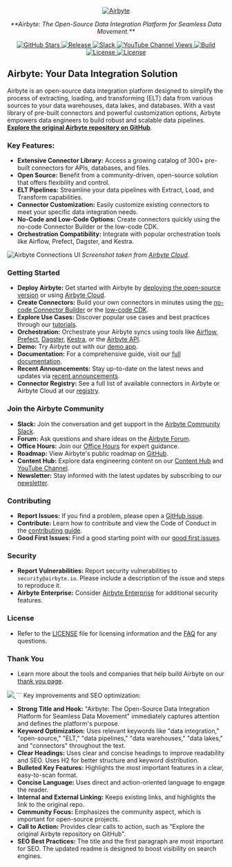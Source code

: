 <p align="center">
  <a href="https://airbyte.com"><img src="https://assets.website-files.com/605e01bc25f7e19a82e74788/624d9c4a375a55100be6b257_Airbyte_logo_color_dark.svg" alt="Airbyte"></a>
</p>

<p align="center">
  <em>**Airbyte: The Open-Source Data Integration Platform for Seamless Data Movement.**</em>
</p>

<p align="center">
  <a href="https://github.com/airbytehq/airbyte/stargazers/" target="_blank">
    <img src="https://img.shields.io/github/stars/airbytehq/airbyte?style=social&label=Star&maxAge=2592000" alt="GitHub Stars">
  </a>
  <a href="https://github.com/airbytehq/airbyte/releases" target="_blank">
    <img src="https://img.shields.io/github/v/release/airbytehq/airbyte?color=white" alt="Release">
  </a>
  <a href="https://airbytehq.slack.com/" target="_blank">
    <img src="https://img.shields.io/badge/slack-join-white.svg?logo=slack" alt="Slack">
  </a>
  <a href="https://www.youtube.com/c/AirbyteHQ/?sub_confirmation=1" target="_blank">
    <img alt="YouTube Channel Views" src="https://img.shields.io/youtube/channel/views/UCQ_JWEFzs1_INqdhIO3kmrw?style=social">
  </a>
  <a href="https://github.com/airbytehq/airbyte/actions/workflows/gradle.yml" target="_blank">
    <img src="https://img.shields.io/github/actions/workflow/status/airbytehq/airbyte/gradle.yml?branch=master" alt="Build">
  </a>
  <a href="https://github.com/airbytehq/airbyte/tree/master/docs/project-overview/licenses" target="_blank">
    <img src="https://img.shields.io/static/v1?label=license&message=MIT&color=white" alt="License">
  </a>
  <a href="https://github.com/airbytehq/airbyte/tree/master/docs/project-overview/licenses" target="_blank">
    <img src="https://img.shields.io/static/v1?label=license&message=ELv2&color=white" alt="License">
  </a>
</p>

## Airbyte: Your Data Integration Solution

Airbyte is an open-source data integration platform designed to simplify the process of extracting, loading, and transforming (ELT) data from various sources to your data warehouses, data lakes, and databases. With a vast library of pre-built connectors and powerful customization options, Airbyte empowers data engineers to build robust and scalable data pipelines.  **[Explore the original Airbyte repository on GitHub](https://github.com/airbytehq/airbyte)**.

### Key Features:

*   **Extensive Connector Library:** Access a growing catalog of 300+ pre-built connectors for APIs, databases, and files.
*   **Open Source:** Benefit from a community-driven, open-source solution that offers flexibility and control.
*   **ELT Pipelines:** Streamline your data pipelines with Extract, Load, and Transform capabilities.
*   **Connector Customization:** Easily customize existing connectors to meet your specific data integration needs.
*   **No-Code and Low-Code Options:** Create connectors quickly using the no-code Connector Builder or the low-code CDK.
*   **Orchestration Compatibility:** Integrate with popular orchestration tools like Airflow, Prefect, Dagster, and Kestra.

![Airbyte Connections UI](https://github.com/airbytehq/airbyte/assets/38087517/35b01d0b-00bf-407b-87e6-a5cd5cd720b5)
_Screenshot taken from [Airbyte Cloud](https://cloud.airbyte.com/signup)_.

### Getting Started

*   **Deploy Airbyte:** Get started with Airbyte by [deploying the open-source version](https://docs.airbyte.com/quickstart/deploy-airbyte) or using [Airbyte Cloud](https://docs.airbyte.com/cloud/getting-started-with-airbyte-cloud).
*   **Create Connectors:** Build your own connectors in minutes using the [no-code Connector Builder](https://docs.airbyte.com/connector-development/connector-builder-ui/overview) or the [low-code CDK](https://docs.airbyte.com/connector-development/config-based/low-code-cdk-overview).
*   **Explore Use Cases:** Discover popular use cases and best practices through our [tutorials](https://airbyte.com/tutorials).
*   **Orchestration:** Orchestrate your Airbyte syncs using tools like [Airflow](https://docs.airbyte.com/operator-guides/using-the-airflow-airbyte-operator), [Prefect](https://docs.airbyte.com/operator-guides/using-prefect-task), [Dagster](https://docs.airbyte.com/operator-guides/using-dagster-integration), [Kestra](https://docs.airbyte.com/operator-guides/using-kestra-plugin), or the [Airbyte API](https://reference.airbyte.com/reference/start).
*   **Demo:** Try Airbyte out with our [demo app](https://demo.airbyte.io/).
*   **Documentation:**  For a comprehensive guide, visit our [full documentation](https://docs.airbyte.com/).
*   **Recent Announcements:**  Stay up-to-date on the latest news and updates via [recent announcements](https://airbyte.com/blog-categories/company-updates).
*   **Connector Registry:** See a full list of available connectors in Airbyte or Airbyte Cloud at our [registry](https://connectors.airbyte.com/files/generated_reports/connector_registry_report.html).

### Join the Airbyte Community

*   **Slack:** Join the conversation and get support in the [Airbyte Community Slack](https://airbyte.com/community).
*   **Forum:** Ask questions and share ideas on the [Airbyte Forum](https://github.com/airbytehq/airbyte/discussions).
*   **Office Hours:** Join our [Office Hours](https://airbyte.io/daily-office-hours/) for expert guidance.
*   **Roadmap:** View Airbyte's public roadmap on [GitHub](https://github.com/orgs/airbytehq/projects/37/views/1?pane=issue&itemId=26937554).
*   **Content Hub:** Explore data engineering content on our [Content Hub](https://airbyte.com/content-hub) and [YouTube Channel](https://www.youtube.com/c/AirbyteHQ).
*   **Newsletter:** Stay informed with the latest updates by subscribing to our [newsletter](https://airbyte.com/newsletter).

### Contributing

*   **Report Issues:** If you find a problem, please open a [GitHub issue](https://github.com/airbytehq/airbyte/issues/new/choose).
*   **Contribute:** Learn how to contribute and view the Code of Conduct in the [contributing guide](https://docs.airbyte.com/contributing-to-airbyte/).
*   **Good First Issues:** Find a good starting point with our [good first issues](https://github.com/airbytehq/airbyte/labels/contributor-program).

### Security

*   **Report Vulnerabilities:**  Report security vulnerabilities to `security@airbyte.io`.  Please include a description of the issue and steps to reproduce it.
*   **Airbyte Enterprise:**  Consider [Airbyte Enterprise](https://airbyte.com/airbyte-enterprise) for additional security features.

### License

*   Refer to the [LICENSE](docs/project-overview/licenses/) file for licensing information and the [FAQ](docs/project-overview/licenses/license-faq.md) for any questions.

### Thank You

*   Learn more about the tools and companies that help build Airbyte on our [thank you page](THANK-YOU.md).

<a href="https://github.com/airbytehq/airbyte/graphs/contributors">
  <img src="https://contrib.rocks/image?repo=airbytehq/airbyte"/>
</a>
```
Key improvements and SEO optimization:

*   **Strong Title and Hook:**  "Airbyte: The Open-Source Data Integration Platform for Seamless Data Movement" immediately captures attention and defines the platform's purpose.
*   **Keyword Optimization:**  Uses relevant keywords like "data integration," "open-source," "ELT," "data pipelines," "data warehouses," "data lakes," and "connectors" throughout the text.
*   **Clear Headings:**  Uses clear and concise headings to improve readability and SEO.  Uses H2 for better structure and keyword distribution.
*   **Bulleted Key Features:**  Highlights the most important features in a clear, easy-to-scan format.
*   **Concise Language:**  Uses direct and action-oriented language to engage the reader.
*   **Internal and External Linking:** Keeps existing links, and highlights the link to the original repo.
*   **Community Focus:**  Emphasizes the community aspect, which is important for open-source projects.
*   **Call to Action:** Provides clear calls to action, such as "Explore the original Airbyte repository on GitHub".
*   **SEO Best Practices:** The title and the first paragraph are most important for SEO. The updated readme is designed to boost visibility on search engines.